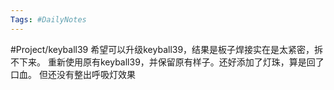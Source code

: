 ```yaml
---
Tags: #DailyNotes 
---
```


#Project/keyball39 
希望可以升级keyball39，结果是板子焊接实在是太紧密，拆不下来。
重新使用原有keyball39，并保留原有样子。还好添加了灯珠，算是回了口血。
但还没有整出呼吸灯效果


